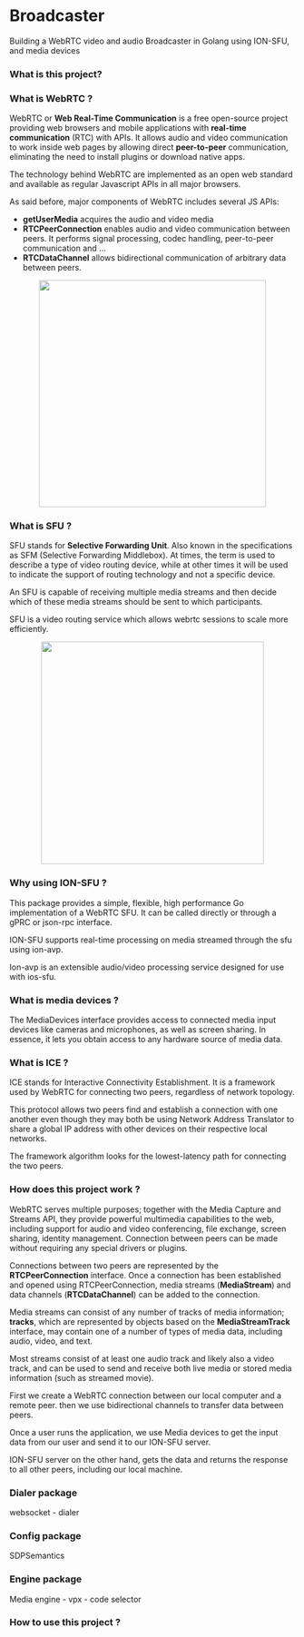 # Broadcaster
Building a WebRTC video and audio Broadcaster in Golang using ION-SFU, and media devices

### What is this project?

### What is WebRTC ?
WebRTC or **Web Real-Time Communication** is a free open-source project providing 
web browsers and mobile applications with **real-time communication** (RTC) with APIs.
It allows audio and video communication to work inside web pages by allowing direct
**peer-to-peer** communication, eliminating the need to install plugins or download native
apps.

The technology behind WebRTC are implemented as an open web standard and available
as regular Javascript APIs in all major browsers.

As said before, major components of WebRTC includes several JS APIs:
- **getUserMedia** acquires the audio and video media
- **RTCPeerConnection** enables audio and video communication between peers. It performs signal processing, codec handling, peer-to-peer communication and ...
- **RTCDataChannel** allows bidirectional communication of arbitrary data between peers.

<p align="center">
    <img src="https://www.researchgate.net/profile/Martin-Meszaros-3/publication/328334940/figure/fig18/AS:682651635707904@1539768241002/WebRTC-triangle-with-SDES-and-DTLS-key-exchange-As-discussed-in-section-35-DTLS-SRTP.png" width="400" />
</p>

### What is SFU ?
SFU stands for **Selective Forwarding Unit**. Also known in the specifications as SFM (Selective Forwarding Middlebox).
At times, the term is used to describe a type of video routing device, while at other times
it will be used to indicate the support of routing technology and not a specific device.

An SFU is capable of receiving multiple media streams and then decide which of these media
streams should be sent to which participants.

SFU is a video routing service which allows webrtc sessions to scale more efficiently.

<p align="center">
    <img src="https://encrypted-tbn0.gstatic.com/images?q=tbn:ANd9GcSTiIJSpXcglL4a1_Z8pKNVx7kH7B8nh72xkXPC2xv-5tR6bmNkq2lMjM4PR2URk2HADws&usqp=CAU" width="392" />
</p>

### Why using ION-SFU ?
This package provides a simple, flexible, high performance Go implementation of a WebRTC SFU. 
It can be called directly or through a gPRC or json-rpc interface.

ION-SFU supports real-time processing on media streamed through the sfu using ion-avp.

Ion-avp is an extensible audio/video processing service designed for use with ios-sfu.

### What is media devices ?
The MediaDevices interface provides access to connected media input devices like cameras
and microphones, as well as screen sharing. In essence, it lets you obtain access to any 
hardware source of media data.

### What is ICE ?
ICE stands for Interactive Connectivity Establishment. It is a framework used by
WebRTC for connecting two peers, regardless of network topology.

This protocol allows two peers find and establish a connection with one another even
though they may both be using Network Address Translator to share a global IP address with
other devices on their respective local networks.

The framework algorithm looks for the lowest-latency path for connecting the two peers.

### How does this project work ?
WebRTC serves multiple purposes; together with the Media Capture and Streams API, they provide
powerful multimedia capabilities to the web, including support for audio and video conferencing,
file exchange, screen sharing, identity management. Connection between peers can be made
without requiring any special drivers or plugins.

Connections between two peers are represented by the **RTCPeerConnection** interface.
Once a connection has been established and opened using RTCPeerConnection, media streams (**MediaStream**)
and data channels (**RTCDataChannel**) can be added to the connection.

Media streams can consist of any number of tracks of media information; **tracks**, which are
represented by objects based on the **MediaStreamTrack** interface, may contain one of a number
of types of media data, including audio, video, and text.

Most streams consist of at least one audio track and likely also a video track, and
can be used to send and receive both live media or stored media information (such as streamed movie).

First we create a WebRTC connection between our local computer and a remote peer.
then we use bidirectional channels to transfer data between peers.

Once a user runs the application, we use Media devices to get the input data from our user
and send it to our ION-SFU server.

ION-SFU server on the other hand, gets the data and returns the response to all other peers, including our local machine.

### Dialer package
websocket - dialer

### Config package
SDPSemantics

### Engine package
Media engine - vpx - code selector

### How to use this project ?